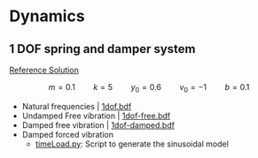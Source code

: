 
# Dynamics

## 1 DOF spring and damper system

[Reference Solution](https://galileoandeinstein.phys.virginia.edu/more_stuff/Applets/DampedDrivenOsc/dampdriv.html)

$$ 
\begin{equation}
m = 0.1 \quad\quad k = 5 \quad\quad y_0 = 0.6 \quad\quad v_0 = -1 \quad\quad b = 0.1
\end{equation}
$$

- Natural frequencies | [1dof.bdf](1dof/1dof.bdf) 
- Undamped Free vibration | [1dof-free.bdf](1dof/1dof-free.bdf) 
- Damped free vibration | [1dof-damped.bdf](1dof/1dof-damped.bdf) 
- Damped forced vibration 
    * [timeLoad.py](1dof/timeLoad.py): Script to generate the sinusoidal model
